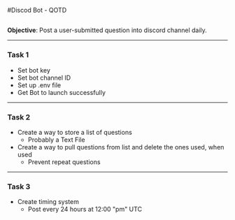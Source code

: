 #Discod Bot - QOTD
##  ##
__Objective__: Post a user-submitted question into discord channel daily. 

----------
### Task 1 ###
- Set bot key 
- Set bot channel ID
- Set up .env file
- Get Bot to launch successfully 

---
### Task 2 ###

- Create a way to store a list of questions
	- Probably a Text File 
- Create a way to pull questions from list and delete the ones used, when used
	- Prevent repeat questions
	
---
### Task 3 ###
- Create timing system 
	- Post every 24 hours at 12:00 "pm" UTC
